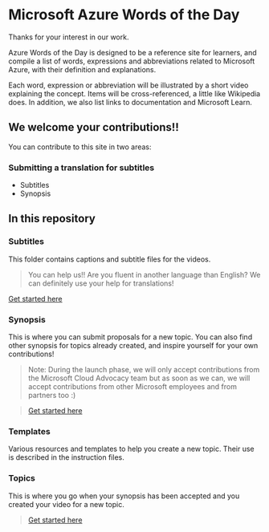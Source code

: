 # Microsoft Azure Words of the Day

Thanks for your interest in our work.

Azure Words of the Day is designed to be a reference site for learners, and compile a list of words, expressions and abbreviations related to Microsoft Azure, with their definition and explanations.

Each word, expression or abbreviation will be illustrated by a short video explaining the concept. Items will be cross-referenced, a little like Wikipedia does. In addition, we also list links to documentation and Microsoft Learn. 

## We welcome your contributions!!

You can contribute to this site in two areas:

### Submitting a translation for subtitles



- Subtitles
- Synopsis

## In this repository

### Subtitles

This folder contains captions and subtitle files for the videos.

> You can help us!! Are you fluent in another language than English? We can definitely use your help for translations! 

[Get started here](instructions/contributing-subtitles.md)

### Synopsis

This is where you can submit proposals for a new topic. You can also find other synopsis for topics already created, and inspire yourself for your own contributions!

> Note: During the launch phase, we will only accept contributions from the Microsoft Cloud Advocacy team but as soon as we can, we will accept contributions from other Microsoft employees and from partners too :)

> [Get started here](instructions/contributing-synopsis.md)

### Templates

Various resources and templates to help you create a new topic. Their use is described in the instruction files.

### Topics

This is where you go when your synopsis has been accepted and you created your video for a new topic. 

> [Get started here](instructions/contributing-topics.md)
